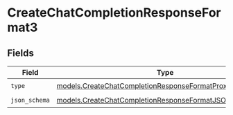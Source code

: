 # CreateChatCompletionResponseFormat3


## Fields

| Field                                                                                                                        | Type                                                                                                                         | Required                                                                                                                     | Description                                                                                                                  |
| ---------------------------------------------------------------------------------------------------------------------------- | ---------------------------------------------------------------------------------------------------------------------------- | ---------------------------------------------------------------------------------------------------------------------------- | ---------------------------------------------------------------------------------------------------------------------------- |
| `type`                                                                                                                       | [models.CreateChatCompletionResponseFormatProxyRequestType](../models/createchatcompletionresponseformatproxyrequesttype.md) | :heavy_check_mark:                                                                                                           | N/A                                                                                                                          |
| `json_schema`                                                                                                                | [models.CreateChatCompletionResponseFormatJSONSchema](../models/createchatcompletionresponseformatjsonschema.md)             | :heavy_check_mark:                                                                                                           | N/A                                                                                                                          |